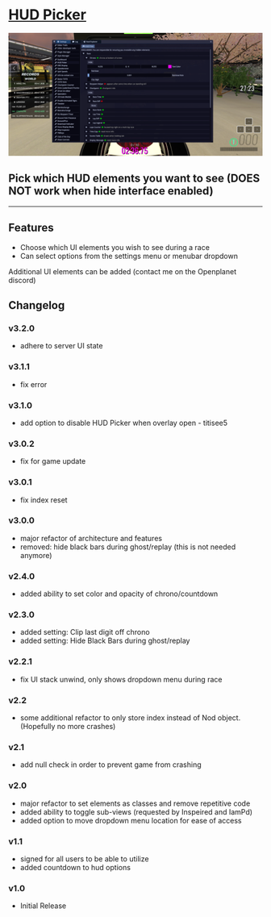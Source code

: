 # [HUD Picker](https://openplanet.dev/plugin/hudpicker)

![HUD Picker Image](./opfiles/HUD_Picker_v3.png)

## Pick which HUD elements you want to see (DOES NOT work when hide interface enabled)

---

## Features
- Choose which UI elements you wish to see during a race
- Can select options from the settings menu or menubar dropdown

Additional UI elements can be added (contact me on the Openplanet discord)

## Changelog

### v3.2.0
- adhere to server UI state

### v3.1.1
- fix error

### v3.1.0
- add option to disable HUD Picker when overlay open - titisee5

### v3.0.2
- fix for game update

### v3.0.1
- fix index reset

### v3.0.0
- major refactor of architecture and features
- removed: hide black bars during ghost/replay (this is not needed anymore)

### v2.4.0
- added ability to set color and opacity of chrono/countdown

### v2.3.0
- added setting: Clip last digit off chrono
- added setting: Hide Black Bars during ghost/replay

### v2.2.1
- fix UI stack unwind, only shows dropdown menu during race

### v2.2
- some additional refactor to only store index instead of Nod object. (Hopefully no more crashes)

### v2.1
- add null check in order to prevent game from crashing

### v2.0
- major refactor to set elements as classes and remove repetitive code
- added ability to toggle sub-views (requested by Inspeired and IamPd)
- added option to move dropdown menu location for ease of access

### v1.1
- signed for all users to be able to utilize
- added countdown to hud options

### v1.0
- Initial Release

